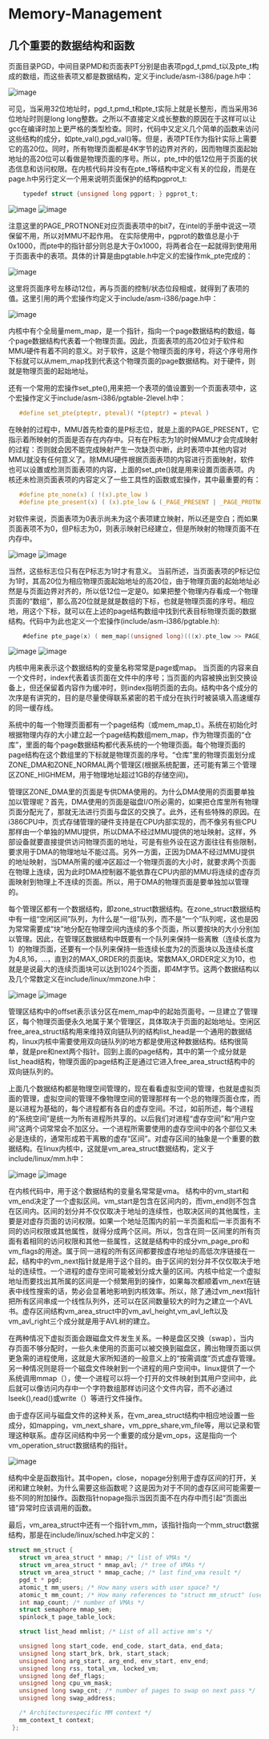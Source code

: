 # Memory-Management

几个重要的数据结构和函数
------------

页面目录PGD，中间目录PMD和页面表PT分别是由表项pgd_t,pmd_t以及pte_t构成的数组，而这些表项又都是数据结构，定义于include/asm-i386/page.h中：

![image](https://github.com/wangdongyu1989/Memory-Management/blob/master/%E5%86%85%E5%AD%98%E6%98%A0%E5%B0%8420170403b.png "数据结构")

可见，当采用32位地址时，pgd_t,pmd_t和pte_t实际上就是长整形，而当采用36位地址时则是long long整数。之所以不直接定义成长整数的原因在于这样可以让gcc在编译时加上更严格的类型检查。同时，代码中又定义几个简单的函数来访问这些结构的成分，如pte_val(),pgd_val()等。但是，表项PTE作为指针实际上需要它的高20位。同时，所有物理页面都是4K字节的边界对齐的，因而物理页面起始地址的高20位可以看做是物理页面的序号。所以，pte_t中的低12位用于页面的状态信息和访问权限。在内核代码并没有在pte_t等结构中定义有关的位段，而是在page.h中另行定义一个用来说明页面保护的结构pgprot_t:

```c
    typedef struct {unsigned long pgport; } pgprot_t;
```
![image](https://github.com/wangdongyu1989/Memory-Management/blob/master/images/%E5%86%85%E5%AD%98%E6%98%A0%E5%B0%8420170403c.png "标志位")
![image](https://github.com/wangdongyu1989/Memory-Management/blob/master/images/%E5%86%85%E5%AD%98%E6%98%A0%E5%B0%8420170403d.png "标志位")

注意这里的PAGE_PROTNONE对应页面表项中的bit7，在intel的手册中说这一项保留不用，所以对MMU不起作用。
在实际使用中，pgprot的数值总是小于0x1000，而pte中的指针部分则总是大于0x1000，将两者合在一起就得到使用用于页面表中的表项。具体的计算是由pgtable.h中定义的宏操作mk_pte完成的：

![image](https://github.com/wangdongyu1989/Memory-Management/blob/master/images/%E5%86%85%E5%AD%98%E6%98%A0%E5%B0%8420170403e.png "mk_pte")

这里将页面序号左移动12位，再与页面的控制/状态位段相或，就得到了表项的值。这里引用的两个宏操作均定义于include/asm-i386/page.h中：

![image](https://github.com/wangdongyu1989/Memory-Management/blob/master/images/%E5%86%85%E5%AD%98%E6%98%A0%E5%B0%8420170403f.png "宏操作")

内核中有个全局量mem_map，是一个指针，指向一个page数据结构的数组，每个page数据结构代表着一个物理页面。因此，页面表项的高20位对于软件和MMU硬件有着不同的意义。对于软件，这是个物理页面的序号，将这个序号用作下标就可以从mem_map找到代表这个物理页面的page数据结构。对于硬件，则就是物理页面的起始地址。

还有一个常用的宏操作set_pte(),用来把一个表项的值设置到一个页面表项中，这个宏操作定义于include/asm-i386/pgtable-2level.h中：
```c
   #define set_pte(pteptr, pteval)( *(pteptr) = pteval )
```

在映射的过程中，MMU首先检查的是P标志位，就是上面的PAGE_PRESENT，它指示着所映射的页面是否存在内存中。只有在P标志为1的时候MMU才会完成映射的过程：否则就会因不能完成映射产生一次缺页中断，此时表项中其他内容对MMU就没有任何意义了。除MMU硬件根据页面表项的内容进行页面映射，软件也可以设置或检测页面表项的内容，上面的set_pte()就是用来设置页面表项。内核还未检测页面表项的内容定义了一些工具性的函数或宏操作，其中最重要的有：
```c
   #define pte_none(x) ( !(x).pte_low )
   #define pte_present(x) ( (x).pte_low & (_PAGE_PRESENT | _PAGE_PROTNONE ) )
```

对软件来说，页面表项为0表示尚未为这个表项建立映射，所以还是空白；而如果页面表项不为0，但P标志为0，则表示映射已经建立，但是所映射的物理页面不在内存中。

![image](https://github.com/wangdongyu1989/Memory-Management/blob/master/images/%E5%86%85%E5%AD%98%E6%98%A0%E5%B0%8420170403h.png "宏操作")
![image](https://github.com/wangdongyu1989/Memory-Management/blob/master/images/%E5%86%85%E5%AD%98%E6%98%A0%E5%B0%8420170403g.png "宏操作")

当然，这些标志位只有在P标志为1时才有意义。
当前所述，当页面表项的P标记位为1时，其高20位为相应物理页面起始地址的高20位，由于物理页面的起始地址必然是与页面边界对齐的，所以低12位一定是0。如果把整个物理内存看成一个物理页面的“数组”，那么高20位就是就是数组的下标，也就是物理页面的序号。相应地，用这个下标，就可以在上述的page结构数组中找到代表目标物理页面的数据结构。代码中为此也定义一个宏操作(include/asm-i386/pgtable.h):
```c
    #define pte_page(x) ( mem_map((unsigned long)(((x).pte_low >> PAGE_SHIFT))))
```

![image](https://github.com/wangdongyu1989/Memory-Management/blob/master/images/%E5%86%85%E5%AD%98%E6%98%A0%E5%B0%8420170404a.png "mem_map_t")
![image](https://github.com/wangdongyu1989/Memory-Management/blob/master/images/%E5%86%85%E5%AD%98%E6%98%A0%E5%B0%8420170404b.png "mem_map_t")

内核中用来表示这个数据结构的变量名称常常是page或map。
当页面的内容来自一个文件时，index代表着该页面在文件中的序号；当页面的内容被换出到交换设备上，但还保留着内容作为缓冲时，则index指明页面的去向。结构中各个成分的次序是有讲究的，目的是尽量使得联系紧密的若干成分在执行时被装填入高速缓存的同一缓存线。

系统中的每一个物理页面都有一个page结构（或mem_map_t）。系统在初始化时根据物理内存的大小建立起一个page结构数组mem_map，作为物理页面的“仓库”，里面的每个page数据结构都代表系统的一个物理页面。每个物理页面的page结构在这个数组里的下标就是物理页面的序号。“仓库”里的物理页面划分成ZONE_DMA和ZONE_NORMAL两个管理区(根据系统配置，还可能有第三个管理区ZONE_HIGHMEM，用于物理地址超过1GB的存储空间)。

管理区ZONE_DMA里的页面是专供DMA使用的。为什么DMA使用的页面要单独加以管理呢？首先，DMA使用的页面是磁盘I/O所必需的，如果把仓库里所有物理页面分配光了，那就无法进行页面与盘区的交换了。此外，还有些特殊的原因。在i386CPU中，页式存储管理的硬件支持是在CPU内部实现的，而不像另有些CPU那样由一个单独的MMU提供，所以DMA不经过MMU提供的地址映射。这样，外部设备就要直接提供访问物理页面的地址，可是有些外设在这方面往往有些限制，要求用于DMA的物理地址不能过高。另外一方面，正因为DMA不经过MMU提供的地址映射，当DMA所需的缓冲区超过一个物理页面的大小时，就要求两个页面在物理上连续，因为此时DMA控制器不能依靠在CPU内部的MMU将连续的虚存页面映射到物理上不连续的页面。所以，用于DMA的物理页面是要单独加以管理的。

每个管理区都有一个数据结构，即zone_struct数据结构。在zone_struct数据结构中有一组“空闲区间”队列，为什么是“一组”队列，而不是“一个”队列呢，这也是因为常常需要成“块”地分配在物理空间内连续的多个页面，所以要按块的大小分别加以管理。因此，在管理区数据结构中既要有一个队列来保持一些离散（连续长度为1）的物理页面，还要有一个队列来保持一些连续长度为2的页面块以及连续长度为4,8,16，...，直到2的MAX_ORDER的页面块。常数MAX_ORDER定义为10，也就是是说最大的连续页面块可以达到1024个页面，即4M字节。这两个数据结构以及几个常数定义在include/linux/mmzone.h中：

![image](https://github.com/wangdongyu1989/Memory-Management/blob/master/images/%E5%86%85%E5%AD%98%E6%98%A0%E5%B0%8420170404c.png "zone")
![image](https://github.com/wangdongyu1989/Memory-Management/blob/master/images/%E5%86%85%E5%AD%98%E6%98%A0%E5%B0%8420170404d.png "zone")

管理区结构中的offset表示该分区在mem_map中的起始页面号。一旦建立了管理区，每个物理页面便永久地属于某个管理区，具体取决于页面的起始地址。空闲区free_area_struct结构用来维持双向链队列的结构list_head是一个通用的数据结构，linux内核中需要使用双向链队列的地方都是使用这种数据结构。结构很简单，就是pre和next两个指针。回到上面的page结构，其中的第一个成分就是list_head结构，物理页面的page结构正是通过它进入free_area_struct结构中的双向链队列的。


上面几个数据结构都是物理空间管理的，现在看看虚拟空间的管理，也就是虚拟页面的管理，虚拟空间的管理不像物理空间的管理那样有一个总的物理页面仓库，而是以进程为基础的，每个进程都有各自的虚存空间。不过，如前所述，每个进程的“系统空间”是统一为所有进程所共享的。以后我们对进程“虚存空间”和“用户空间”这两个词常常会不加区分。一个进程所需要使用的虚存空间中的各个部位又未必是连续的，通常形成若干离散的虚存“区间”。对虚存区间的抽象是一个重要的数据结构。在linux内核中，这就是vm_area_struct数据结构，定义于include/linux/mm.h中：


![image](https://github.com/wangdongyu1989/Memory-Management/blob/master/images/%E5%86%85%E5%AD%98%E6%98%A0%E5%B0%8420170404e.png "vm")
![image](https://github.com/wangdongyu1989/Memory-Management/blob/master/images/%E5%86%85%E5%AD%98%E6%98%A0%E5%B0%8420170404f.png "vm")

在内核代码中，用于这个数据结构的变量名常常是vma。
结构中的vm_start和vm_end决定了一个虚拟区间。vm_start是包含在区间内的，而vm_end则不包含在区间内。区间的划分并不仅仅取决于地址的连续性，也取决区间的其他属性，主要是对虚存页面的访问权限。如果一个地址范围内的前一半页面和后一半页面有不同的访问权限或其他属性，就得分成两个区间。所以，包含在同一区间里的所有页面有着相同的访问权限和其他一些属性，这就是结构中的成分vm_page_pro和vm_flags的用途。属于同一进程的所有区间都要按虚存地址的高低次序链接在一起，结构中的vm_next指针就是用于这个目的。由于区间的划分并不仅仅取决于地址的连续性。一个进程的虚存空间可能被划分成大量的区间。内核中给定一个虚拟地址而要找出其所属的区间是一个频繁用到的操作，如果每次都顺着vm_next在链表中线性搜索的话，势必会显著地影响到内核效率。所以，除了通过vm_next指针把所有区间串成一个线性队列外，还可以在区间数量较大的时为之建立一个AVL书。虚存区间结构vm_area_struct中的vm_avl_height,vm_avl_left以及vm_avl_right三个成分就是用于AVL树的建立。

在两种情况下虚拟页面会跟磁盘文件发生关系。一种是盘区交换（swap），当内存页面不够分配时，一些久未使用的页面可以被交换到磁盘区，腾出物理页面以供更急需的进程使用，这就是大家所知道的一般意义上的“按需调度”页式虚存管理。另一种情况则是将一个磁盘文件映射到一个进程的用户空间中。linux提供了一个系统调用mmap（），使一个进程可以将一个打开的文件映射到其用户空间中，此后就可以像访问内存中一个字符数组那样访问这个文件内容，而不必通过lseek(),read()或write（）等进行文件操作。

由于虚存区间与磁盘文件的这种关系，在vm_area_struct结构中相应地设置一些成分，如mapping，vm_next_share，vm_ppre_share,vm_file等，用以记录和管理这种联系。虚存区间结构中另一个重要的成分是vm_ops，这是指向一个vm_operation_struct数据结构的指针。

![image](https://github.com/wangdongyu1989/Memory-Management/blob/master/images/%E5%86%85%E5%AD%98%E6%98%A0%E5%B0%8420170404h.png "vm_operation")


结构中全是函数指针。其中open，close，nopage分别用于虚存区间的打开，关闭和建立映射。为什么需要这些函数呢？这是因为对于不同的虚存区间可能需要一些不同的附加操作。函数指针nopage指示当因页面不在内存中而引起“页面出错”异常时应该调用的函数。

最后，vm_area_struct中还有一个指针vm_mm，该指针指向一个mm_struct数据结构，那是在include/linux/sched.h中定义的：
```c
struct mm_struct {
   struct vm_area_struct * mmap; /* list of VMAs */
   struct vm_area_struct * mmap_avl; /* tree of VMAs */
   struct vm_area_struct * mmap_cache; /* last find_vma result */
   pgd_t * pgd;
   atomic_t mm_users; /* How many users with user space? */
   atomic_t mm_count; /* How many references to "struct mm_struct" (users count as 1) */
   int map_count; /* number of VMAs */
   struct semaphore mmap_sem;
   spinlock_t page_table_lock;

   struct list_head mmlist; /* List of all active mm's */

   unsigned long start_code, end_code, start_data, end_data;
   unsigned long start_brk, brk, start_stack;
   unsigned long arg_start, arg_end, env_start, env_end;
   unsigned long rss, total_vm, locked_vm;
   unsigned long def_flags;
   unsigned long cpu_vm_mask;
   unsigned long swap_cnt; /* number of pages to swap on next pass */
   unsigned long swap_address;

   /* Architecturespecific MM context */
   mm_context_t context;
 };
 ```
 
